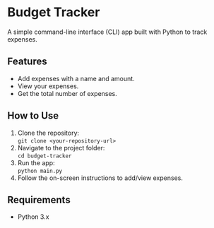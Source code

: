 # Budget Tracker

A simple command-line interface (CLI) app built with Python to track expenses.

## Features
- Add expenses with a name and amount.
- View your expenses.
- Get the total number of expenses.

## How to Use
1. Clone the repository:  
   `git clone <your-repository-url>`
2. Navigate to the project folder:  
   `cd budget-tracker`
3. Run the app:  
   `python main.py`
4. Follow the on-screen instructions to add/view expenses.

## Requirements
- Python 3.x
